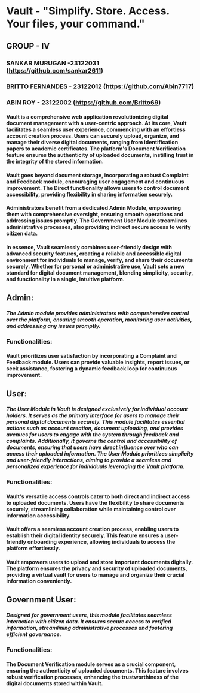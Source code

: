 # Vault -  "Simplify. Store. Access. Your files, your command."
## GROUP - IV
### SANKAR MURUGAN -23122031 (https://github.com/sankar2611)
### BRITTO FERNANDES - 23122012 (https://github.com/Abin7717)
### ABIN ROY - 23122002 (https://github.com/Britto69)


#### Vault is a comprehensive web application revolutionizing digital document management with a user-centric approach. At its core, Vault facilitates a seamless user experience, commencing with an effortless account creation process. Users can securely upload, organize, and manage their diverse digital documents, ranging from identification papers to academic certificates. The platform's Document Verification feature ensures the authenticity of uploaded documents, instilling trust in the integrity of the stored information.

#### Vault goes beyond document storage, incorporating a robust Complaint and Feedback module, encouraging user engagement and continuous improvement. The Direct functionality allows users to control document accessibility, providing flexibility in sharing information securely.

#### Administrators benefit from a dedicated Admin Module, empowering them with comprehensive oversight, ensuring smooth operations and addressing issues promptly. The Government User Module streamlines administrative processes, also providing indirect secure access to verify citizen data.

#### In essence, Vault seamlessly combines user-friendly design with advanced security features, creating a reliable and accessible digital environment for individuals to manage, verify, and share their documents securely. Whether for personal or administrative use, Vault sets a new standard for digital document management, blending simplicity, security, and functionality in a single, intuitive platform.

## Admin: 
#####     The Admin module provides administrators with comprehensive control over the platform, ensuring smooth operation, monitoring user activities, and addressing any issues promptly.
### Functionalities:
####                Vault prioritizes user satisfaction by incorporating a Complaint and Feedback module. Users can provide valuable insights, report issues, or seek assistance,  fostering a dynamic feedback loop for continuous improvement.


## User: 
#####    The User Module in Vault is designed exclusively for individual account holders. It serves as the primary interface for users to manage their personal digital documents securely. This module facilitates essential actions such as account creation, document uploading, and provides avenues for users to engage with the system through feedback and complaints. Additionally, it governs the control and accessibility of documents, ensuring that users have direct influence over who can access their uploaded information. The User Module prioritizes simplicity and user-friendly interactions, aiming to provide a seamless and personalized experience for individuals leveraging the Vault platform.

### Functionalities:
####                Vault's versatile access controls cater to both direct and indirect access to uploaded documents. Users have the flexibility to share documents securely, streamlining collaboration while maintaining control over information accessibility.
####    Vault offers a seamless account creation process, enabling users to establish their digital identity securely. This feature ensures a user-friendly onboarding experience, allowing individuals to access the platform effortlessly. 
####     Vault empowers users to upload and store important documents digitally. The platform ensures the privacy and security of uploaded documents, providing a virtual vault for users to manage and organize their crucial information conveniently.



## Government User: 
#####   Designed for government users, this module facilitates seamless interaction with citizen data. It ensures secure access to verified information, streamlining administrative processes and fostering efficient governance.
### Functionalities:
####                The Document Verification module serves as a crucial component, ensuring the authenticity of uploaded documents. This feature involves robust verification processes, enhancing the trustworthiness of the digital documents stored within Vault.



                    



